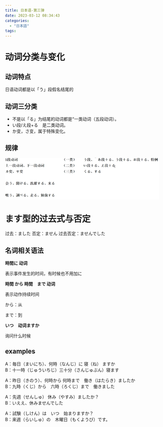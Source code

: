 ```yaml
---
title: 日本语-第三弹
date: 2023-03-12 08:34:43
categories:
  - "日本語"
tags:
---
```

# 动词分类与变化
## 动词特点
日语动词都是以「う」段假名结尾的
## 动词三分类
- 不是以「る」为结尾的动词都是“一类动词（五段动词）。
- い段/え段+る　是二类动词。
- か变，さ变，属于特殊变化。
## 规律
![](images/20230315-200817.png)

# ます型的过去式与否定
过去：ました
否定：ません
过去否定：ませんでした

## 名词相关语法
**時間に	动词**

表示事件发生的时间，有时候也不用加に

**時間	から	時間　まで	动词**

表示动作持续时间

から：从

まで：到

**いつ　动词ますか**

询问什么时候

## examples
A：毎日（まいにち）、何時（なんじ）に  寝（ね）  ますか\
B：十一時（じゅういちじ）三十分（さんじゅぶん）寝ます

A：昨日（きのう）、何時から 何時まで　働き（はたらき）ましたか\
B：九時（くじ）から　六時（ろくじ）まで　働きました

A：先週（せんしゅ） 休み（やすみ）ましたか？\
B：いええ、休みませんでした

A：試験（しけん）は　いつ　始まりますか？\
B：来週（らいしゅ）の　木曜日（もくようび）です。
